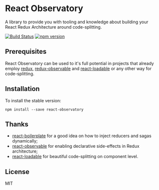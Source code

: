 # React Observatory

A library to provide you with tooling and knowledge about building your React Redux Architecture around code-splitting.

[![Build Status](https://travis-ci.org/halfzebra/react-observatory.svg?branch=master)](https://travis-ci.org/halfzebra/react-observatory) [![npm version](https://badge.fury.io/js/react-observatory.svg)](https://badge.fury.io/js/react-observatory)

## Prerequisites

React Observatory can be used to it's full potential in projects that already employ [redux,](https://github.com/reactjs/redux) [redux-observable](https://github.com/redux-observable/redux-observable/) and [react-loadable](https://github.com/jamiebuilds/react-loadable) or any other way for code-splitting.

## Installation

To install the stable version:

```
npm install --save react-observatory
```

## Thanks

* [react-boilerplate](https://github.com/react-boilerplate/react-boilerplate) for a good idea on how to inject reducers and sagas dynamically;
* [react-observable](https://redux-observable.js.org/) for enabling declarative side-effects in Redux architecture;
* [react-loadable](https://github.com/jamiebuilds/react-loadable) for beautiful code-splitting on component level.

## License

MIT
